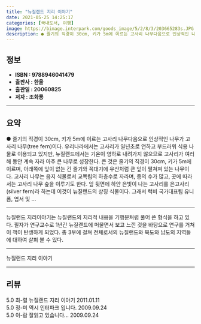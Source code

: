 ```yaml
---
title: "뉴질랜드 지리 이야기"
date: 2021-05-25 14:25:17
categories: [국내도서, 여행]
image: https://bimage.interpark.com/goods_image/5/2/8/3/203665283s.JPG
description: ● 줄기의 직경이 30cm, 키가 5m에 이르는 고사리 나무다음으로 인상적인 나무가 고사리 나무(tree fern)이다. 우리나라에서는 고사리가 일년초로 연하고 부드러워 식용 나물로 이용되고 있지만, 뉴질랜드에서는 기온이 영하로 내려가지 않으므로 고사리가 여러 해 동안 계속 자라 아주
---
```


## **정보**

- **ISBN : 9788946041479**
- **출판사 : 한울**
- **출판일 : 20060825**
- **저자 : 조화룡**

------



## **요약**

●  줄기의 직경이 30cm, 키가 5m에 이르는 고사리 나무다음으로 인상적인 나무가 고사리 나무(tree fern)이다. 우리나라에서는 고사리가 일년초로 연하고 부드러워 식용 나물로 이용되고 있지만, 뉴질랜드에서는 기온이 영하로 내려가지 않으므로 고사리가 여러 해 동안 계속 자라 아주 큰 나무로 성장한다. 큰 것은 줄기의 직경이 30cm, 키가 5m에 이르며, 아래쪽에 잎이 없는 긴 줄기와 꼭대기에 우산처럼 큰 잎이 펼쳐져 있는 나무이다. 고사리 나무는 음지 식물로서 교목림의 하층수로 자라며, 종의 수가 많고, 곳에 따라서는 고사리 나무 숲을 이루기도 한다. 잎 뒷면에 하얀 은빛이 나는 고사리를 은고사리(silver fern)라 하는데 이것이 뉴질랜드의 상징 식물이다. 그래서 럭비 국가대표팀 유니폼, 엽서 및 ...

------

뉴질랜드 지리이야기는 뉴질랜드의 지리적 내용을 기행문처럼 풀어 쓴 형식을 하고 있다. 필자가 연구교수로 1년간 뉴질랜드에 머물면서 보고 느낀 것을 바탕으로 연구를 거쳐 이 책이 탄생하게 되었다. 총 3부에 걸쳐 전체로서의 뉴질랜드와 북도와 남도의 지역들에 대하여 살펴 볼 수 있다.

------


뉴질랜드 지리 이야기 

------


## **리뷰** 

5.0 최-렬 뉴질랜드 지리 이야기 2011.01.11 <br/>5.0 정-미 역시 인터파크 입니다. 2009.09.24 <br/>5.0 이-람 잘읽고 있습니다... 2009.09.24 <br/>